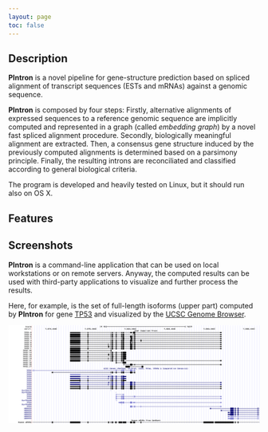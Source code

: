 ```yaml
---
layout: page
toc: false
---
```


## Description

**PIntron** is a novel pipeline for gene-structure prediction based on spliced alignment of transcript sequences (ESTs and mRNAs) against a genomic sequence.

**PIntron** is composed by four steps:
Firstly, alternative alignments of expressed sequences to a reference
genomic sequence are implicitly computed and represented in a graph
(called *embedding graph*) by a novel fast spliced alignment procedure.
Secondly, biologically meaningful alignment are extracted.
Then, a consensus gene structure induced by the previously computed
alignments is determined based on a parsimony principle.
Finally, the resulting introns are reconciliated and classified
according to general biological criteria.

The program is developed and heavily tested on Linux, but it should
run also on OS X.

## Features

## Screenshots
**PIntron** is a command-line application that can be used on local
workstations or on remote servers.
Anyway, the computed results can be used with third-party applications
to visualize and further process the results.

Here, for example, is the set of full-length isoforms (upper part)
computed by **PIntron** for gene
[TP53](http://www.ncbi.nlm.nih.gov/gene/7157) and visualized by the
[UCSC Genome Browser](http://genome.ucsc.edu/).

![img](images/pintron-v1.2.28-TP53.png)

